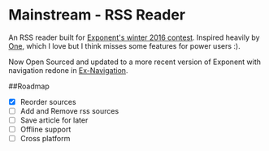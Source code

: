 # Mainstream - RSS Reader

An RSS reader built for [Exponent's winter 2016 contest](https://blog.getexponent.com/exponent-s-winter-2016-contest-is-done-72560bf05ed0#.pmcs7nlde). 
Inspired heavily by [One](http://one.hackplan.com/android), which I love but I think misses some features for power users :). 

Now Open Sourced and updated to a more recent version of Exponent with navigation redone in [Ex-Navigation](https://github.com/exponentjs/ex-navigation).

##Roadmap
- [x] Reorder sources
- [ ] Add and Remove rss sources
- [ ] Save article for later
- [ ] Offline support
- [ ] Cross platform
